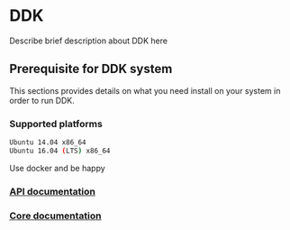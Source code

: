 # DDK

Describe brief description about DDK here

## Prerequisite for DDK system

This sections provides details on what you need install on your system in order to run DDK.

### Supported platforms

```bash
Ubuntu 14.04 x86_64
Ubuntu 16.04 (LTS) x86_64
```

Use docker and be happy

### [API documentation](docs/api/index.md)

### [Core documentation](docs/core/index.md)
